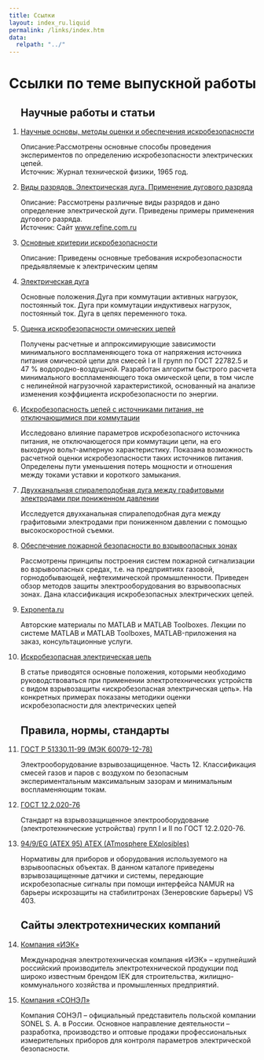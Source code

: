 ```yaml
---
title: Ссылки
layout: index_ru.liquid
permalink: /links/index.htm
data:
  relpath: "../"
---
```

# Ссылки по теме выпускной работы

<ol>

## Научные работы и статьи

<li class=list>
  <a href="http://masters.donntu.ru/2011/etf/dushevin/library/tez4.htm">Научные
основы, методы оценки и обеспечения
искробезопасности</a>
  <p><span class=cat>Описание:</span>Рассмотрены
основные способы проведения экспериментов
по определению искробезопасности
электрических цепей.<br/>
Источник:&nbsp;Журнал
технической физики, 1965 год.</p>
</li>
<li class=list>
  <a href="http://masters.donntu.ru/2011/etf/dushevin/library/tez5.htm">Виды
разрядов. Электрическая дуга. Применение
дугового разряда</a>
  <p><span class=cat>Описание:</span> Рассмотрены
различные виды разрядов и дано определение
электрической дуги. Приведены примеры
применения дугового
разряда.<br/>
Источник:&nbsp;Сайт&nbsp;<a href="http://www.refine.com.ru/">www.refine.com.ru</a></p>
</li>
<li class=list>
  <a href="http://masters.donntu.ru/2011/etf/dushevin/library/tez7.htm">Основные
критерии
искробезопасности</a>
  <p><span class=cat>Описание:</span> Приведены
основные требования искробезопасности
предьявляемые к электрическим
цепям</p>
</li> 
<li class=list>
  <a href="http://www.atof.ru/pea/relay/rl_024.shtml">Электрическая дуга</a>
  <p>Основные положения.Дуга при коммутации активных нагрузок, постоянный ток. Дуга при коммутации индуктивеых нагрузок, постоянный ток. Дуга в цепях переменного тока.</p> 
</li>
<li class=list>
  <a href="http://www.nbuv.gov.ua/portal/natural/Pb/2009_14/25.pdf">Оценка искробезопасности омических цепей</a>
  <p>Получены расчетные и аппроксимирующие зависимости минимального воспламеняющего
тока от напряжения источника питания омической цепи для смесей I и II групп по ГОСТ 22782.5 и 47 % водородно-воздушной. Разработан алгоритм быстрого расчета минимального
воспламеняющего тока омической цепи, в том числе с нелинейной нагрузочной характеристикой,
основанный на анализе изменения коэффициента искробезопасности по энергии.</p> 
</li>                                      
<li class=list>
  <a href="http://www.nbuv.gov.ua/portal/natural/Gd/2009_46/8.htm">Искробезопасность цепей с источниками питания, не отключающимися при коммутации</a>
  <p>Исследовано влияние параметров искробезопасного источника питания, не отключающегося при коммутации цепи, на его выходную вольт-амперную характеристику. Показана возможность расчетной оценки искробезопасности таких источников питания. Определены пути уменьшения потерь мощности и отношения между токами уставки и короткого замыкания.</p> 
</li>
<li class=list>
  <a href="http://www.iep.uran.ru/russian/lfe/doc/iongun_model.pdf">Двухканальная спиралеподобная дуга между графитовыми электродами при пониженном давлении</a>
  <p>Исследуется двухканальная спиралеподобная дуга между графитовыми электродами при пониженном давлении с помощью высокоскоростной съемки.</p> 
</li>
<li class=list>
  <a href="http://www.systemsensor.ru/?publications&thems&public=43c39b7acc295">Обеспечение пожарной безопасности во взрывоопасных зонах</a>
  <p>Рассмотрены принципы построения систем пожарной сигнализации во взрывоопасных средах, т.е. на предприятиях газовой, горнодобывающей, нефтехимической промышленности. Приведен обзор методов защиты электрооборудования во взрывоопасных зонах. Дана классификация искробезопасных электрических цепей.</p> 
</li>
<li class=list>
  <a href="http://matlab.exponenta.ru/">Exponenta.ru</a>
  <p>Авторские материалы по MATLAB и MATLAB Toolboxes. Лекции по системе MATLAB и MATLAB Toolboxes, MATLAB-приложения на заказ, консультационные услуги.</p> 
</li>
<li class=list>
  <a href="http://www.microl.ua/Tech_Lib/TechNote/TN-026_ExpProof.pdf">Искробезопасная электрическая цепь</a>
  <p>В статье приводятся основные положения, которыми необходимо руководствоваться при применении электротехнических устройств с видом взрывозащиты «искробезопасная электрическая цепь». На конкретных примерах показаны методики оценки искробезопасности для электрических цепей</p> 
</li>

## Правила, нормы, стандарты

<li class=list>
  <a href="http://south.rt.ru/press/news">ГОСТ Р 51330.11-99 (МЭК 60079-12-78)</a>
  <p>Электрооборудование взрывозащищенное. Часть 12. Классификация смесей газов и паров с воздухом по безопасным экспериментальным максимальным зазорам и минимальным воспламеняющим токам.</p> 
</li>
<li class=list>
  <a href="http://www.cert.obninsk.ru/gost/1116/1116.html">ГОСТ 12.2.020-76</a>
  <p>Стандарт на взрывозащищенное электрооборудование (электротехнические устройства) групп I и II по ГОСТ 12.2.020-76.
</p> 
</li>
<li class=list>
  <a href="http://www.leuze-electronic.ru/ex2.html">94/9/EG (ATEX 95) ATEX (ATmosphere EXplosibles)</a>
  <p>Нормативы для приборов и оборудования используемого на взрывоопасных объектах. В данном каталоге приведены взрывозащищенные датчики и системы, передающие искробезопасные сигналы при помощи интерфейса NAMUR на барьеры искрозащиты на стабилитронах (Зенеровские барьеры) VS 403.</p> 
</li>

## Сайты электротехнических компаний

<li class=list>
  <a href="http://www.iek.ru/">Компания «ИЭК»</a>
  <p>Международная электротехническая компания «ИЭК» – крупнейший российский производитель электротехнической продукции под широко известным брендом IEK для строительства, жилищно-коммунального хозяйства и промышленных предприятий.</p> 
</li>
<li class=list>
  <a href="http://www.sonel.ru/ru/company/">Компания «СОНЭЛ»</a>
  <p>Компания СОНЭЛ – официальный представитель польской компании SONEL S. A. в России. Основное направление деятельности – разработка, производство и оптовые продажи профессиональных измерительных приборов для контроля параметров электрической безопасности.</p>
</li>

</ol>
